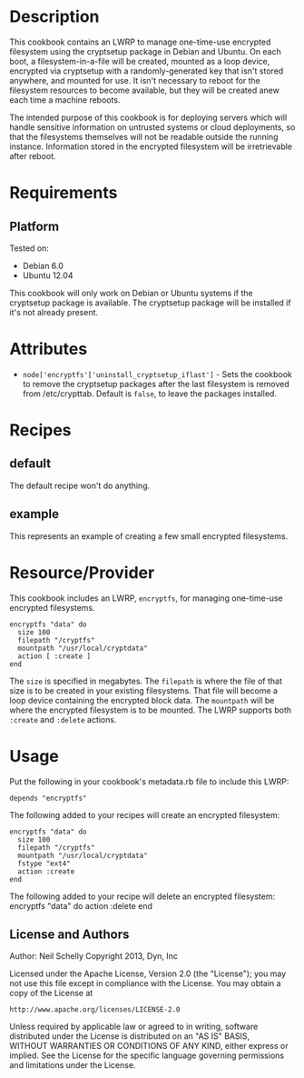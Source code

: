 Description
===========
This cookbook contains an LWRP to manage one-time-use encrypted filesystem
using the cryptsetup package in Debian and Ubuntu.  On each boot, a
filesystem-in-a-file will be created, mounted as a loop device, encrypted
via cryptsetup with a randomly-generated key that isn't stored anywhere,
and mounted for use.  It isn't necessary to reboot for the filesystem
resources to become available, but they will be created anew each time a
machine reboots.

The intended purpose of this cookbook is for deploying servers which will
handle sensitive information on untrusted systems or cloud deployments, so
that the filesystems themselves will not be readable outside the running
instance. Information stored in the encrypted filesystem will be irretrievable
after reboot.

Requirements
============

## Platform

Tested on:
* Debian 6.0
* Ubuntu 12.04

This cookbook will only work on Debian or Ubuntu systems if the cryptsetup
package is available.  The cryptsetup package will be installed if it's not
already present.

Attributes
==========
* `node['encryptfs'['uninstall_cryptsetup_iflast']` - Sets the cookbook to
  remove the cryptsetup packages after the last filesystem is removed from
  /etc/crypttab.  Default is `false`, to leave the packages installed.

Recipes
=======
## default
The default recipe won't do anything.

## example
This represents an example of creating a few small encrypted filesystems.

Resource/Provider
=================
This cookbook includes an LWRP, `encryptfs`, for managing one-time-use
encrypted filesystems.

    encryptfs "data" do
      size 100
      filepath "/cryptfs"
      mountpath "/usr/local/cryptdata"
      action [ :create ]
    end

The `size` is specified in megabytes.  The `filepath` is where the file of
that size is to be created in your existing filesystems.  That file will
become a loop device containing the encrypted block data.  The `mountpath` will
be where the encrypted filesystem is to be mounted.  The LWRP supports both
`:create` and `:delete` actions.

Usage
=====
Put the following in your cookbook's metadata.rb file to include this LWRP:

`depends "encryptfs"`

The following added to your recipes will create an encrypted filesystem:

    encryptfs "data" do
      size 100
      filepath "/cryptfs"
      mountpath "/usr/local/cryptdata"
      fstype "ext4"
      action :create
    end

The following added to your recipe will delete an encrypted filesystem:
    encryptfs "data" do
      action :delete
    end

License and Authors
-------------------
Author: Neil Schelly
Copyright 2013, Dyn, Inc

Licensed under the Apache License, Version 2.0 (the "License");
you may not use this file except in compliance with the License.
You may obtain a copy of the License at

    http://www.apache.org/licenses/LICENSE-2.0

Unless required by applicable law or agreed to in writing, software
distributed under the License is distributed on an "AS IS" BASIS,  
WITHOUT WARRANTIES OR CONDITIONS OF ANY KIND, either express or implied.
See the License for the specific language governing permissions and
limitations under the License.
